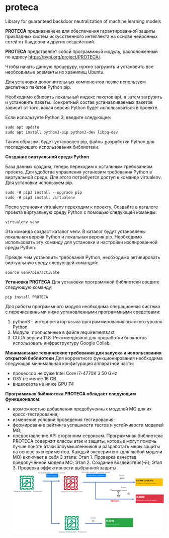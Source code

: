 # proteca
Library for guaranteed backdoor neutralization of machine learning models


**PROTECA** 
предназначена для обеспечения гарантированной защиты прикладных систем искусственного интеллекта на основе нейронных сетей от бэкдоров и других воздействий.  

**PROTECA** представляет собой программный модуль, расположенный по адресу https://pypi.org/project/PROTECA/.

Чтобы начать данную процедуру, нужно загрузить и установить все необходимые элементы из хранилищ Ubuntu. 

Для установки дополнительных компонентов позже используем диспетчер пакетов Python pip.

Необходимо обновить локальный индекс пакетов apt, а затем загрузить и установить пакеты. Конкретный состав устанавливаемых пакетов зависит от того, какая версия Python будет использоваться в проекте.

Если используете Python 3, введите следующее:

```
sudo apt update
sudo apt install python3-pip python3-dev libpq-dev 
```
Таким образом, будет установлен pip, файлы разработки Python для последующего использования библиотеки.



**Создание виртуальной среды Python**

База данных создана, теперь переходим к остальным требованиям проекта. Для удобства управления установим требования Python в виртуальной среде.
Для этого потребуется доступ к команде virtualenv. Для установки используем pip.
```
sudo -H pip3 install --upgrade pip
sudo -H pip3 install virtualenv
```

После установки virtualenv  переходим к проекту.
Создайте в каталоге проекта виртуальную среду Python с помощью следующей команды:
```
virtualenv venv
```
Эта команда создаст каталог venv. В каталог будут установлены локальная версия Python и локальная версия pip. Необходимо использовать эту команду для установки и настройки изолированной среды Python.

Прежде чем установить требования Python, необходимо активировать виртуальную среду следующей командой:
```
source venv/bin/activate
```

**Установка PROTECA**
Для установки программной библиотеки введите следующую команду:
```
pip install PROTECA
```
Для работы программного модуля необходима операционная система c перечисленными ниже установленными программными средствами: 
1. python3 – интерпретатор языка программирования высокого уровня Python.
2. Модули, прописанные в файле requirements.txt
3. CUDA версии 11.8.
Рекомендовано для проработки блокнотов использовать инфраструктуру Google Collab.


**Минимальные технические требования для запуска и использования открытой библиотеки**
Для корректного функционирования необходима следующая минимальная конфигурация аппаратной части:
- процессор	не хуже Intel Core i7-4770K 3.50 GHz
- ОЗУ	не менее 16 GB
- видеокарта 	не ниже GPU T4




**Программная библиотека PROTECA обладает следующим функционалом:**
-	 возможностью добавления предобученных моделей МО для их кросс-тестирования;
-	 изменение условий проведения тестирования;
-	 формирование рейтинга успешности тестов и устойчивости моделей МО;
-	 предоставление API сторонним сервисам.
Программная библиотека PROTECA содержит классы атак и защиты, которые могут помочь лучше понять атаки злоумышленников и разработать меры защиты на основе экспериментов. Каждый эксперимент (для любой модели МО) включает в себя 3 этапа:
Этап 1. Проверка качества предобученной модели МО;
Этап 2. Создание воздействия(-й);
Этап 3. Проверка эффективности выбранной защиты.
![alt text](https://github.com/SadrikA78/proteca/blob/main/img/1.png)